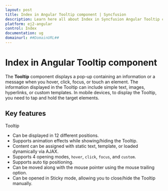 ```yaml
---
layout: post
title: Index in Angular Tooltip component | Syncfusion
description: Learn here all about Index in Syncfusion Angular Tooltip component of Syncfusion Essential JS 2 and more.
platform: ej2-angular
control: Index 
documentation: ug
domainurl: ##DomainURL##
---
```


# Index in Angular Tooltip component

The **Tooltip** component displays a pop-up containing an information or a message when you hover, click, focus, or touch an element.
The information displayed in the Tooltip can include simple text, images, hyperlinks, or custom templates. In mobile devices, to display the Tooltip, you need to tap and hold the target elements.

## Key features

Tooltip
* Can be displayed in 12 different positions.
* Supports animation effects while showing/hiding the Tooltip.
* Content can be assigned with static text, template, or loaded dynamically via AJAX.
* Supports 4 opening modes, `hover`, `click`, `focus`, and `custom`.
* Supports auto tip positioning.
* Can be moved along with the mouse pointer using the mouse trailing option.
* Can be opened in Sticky mode, allowing you to close/hide the Tooltip manually.

